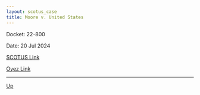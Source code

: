 ```yaml
---
layout: scotus_case
title: Moore v. United States
---
```


Docket: 22-800

Date: 20 Jul 2024

[SCOTUS Link](https://www.supremecourt.gov/opinions/23pdf/602us1r41_h3dj.pdf)

[Oyez Link](https://www.oyez.org/cases/2024/22-800)

---

[Up](./README.md)